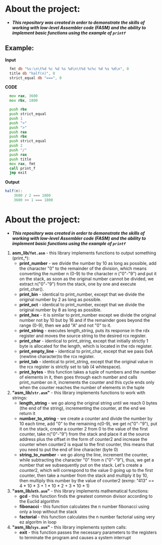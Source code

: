 # About the project:
- ***This repository was created in order to demonstrate the skills of working with low-level Assembler code (FASM) and the ability to implement basic functions using the example of `printf`***

## Example:

**Input**
```asm
  fmt db "%s:\n\t%d %c %d %s %d\n\t%d %c%c %d %s %d\n", 0
  title db "half(n)", 0
  strict_equal db "===", 0
```

**CODE**
```asm
  mov rax, 3600
  mov rbx, 1800

  push rbx
  push strict_equal
  push 1
  push ">"
  push ">"
  push rax
  push rbx
  push strict_equal
  push 2
  push "/"
  push rax
  push title
  mov rax, fmt
  call print_f
  jmp exit
```

**Output**
```java
half(n):
    3600 / 2 === 1800
    3600 >> 1 === 1800
```

# About the project:
- ***This repository was created in order to demonstrate the skills of working with low-level Assembler code (FASM) and the ability to implement basic functions using the example of `printf`***

1. **asm_lib/`fmt.asm`** - this library implements functions to output something (print_*):
    - **print_number** - we divide the number by 10 as long as possible, add the character "0" to the remainder of the division, which means converting the number n (0-9) to the character n ("0"-"9") and put it on the stack, as soon as the original number cannot be divided, we extract n("0"-"9") from the stack, one by one and execute print_char().
    - **print_bin** - identical to print_number, except that we divide the original number by 2 as long as possible.
    - **print_oct** - identical to print_number, except that we divide the original number by 8 as long as possible.
    - **print_hex** - it is similar to print_number except we divide the original number not by 10 but by 16 and if the remainder goes beyond the range (0-9), then we add "A" and not "0" to it.
    - **print_string** - executes length_string, puts its response in the rdx register and moves the source string to the desired rcx register.
    - **print_char** - identical to print_string, except that initially strictly 1 byte is allocated for the length, which is located in the rdx register.
    - **print_empty_line** - identical to print_char, except that we pass 0xA (newline character)to the rcx register.
    - **print_tab** - identical to print_string, except that the original value in the rcx register is strictly set to tab (4 whitespace).
    - **print_bytes** - this function takes a tuple of numbers and the number of elements in it, then goes through each number and calls print_number on it, increments the counter and this cycle ends only when the counter reaches the number of elements in the tuple
2. **"asm_lib/`str.asm`"** - this library implements functions to work with strings:
    - **length_string** - we go along the original string until we reach 0 bytes (the end of the string), incrementing the counter, at the end we return it
    - **number_to_string** - we create a counter and divide the number by 10 each time, add "0" to the remaining n(0-9), we get n("0"-"9"), put it on the stack, create a counter 2 from 0 to the value of the first counter, take n("0"-"9") from the stack and place it at the source address plus the offset in the form of counter2 and increase the counter when counter2 is equal to the first counter, this means that you need to put the end of line character (byte 0)
    - **string_to_number** - we go along the line, increment the counter, while subtracting the character "0" from n ("0"-"9"), thus, we get a number that we subsequently put on the stack. Let's create a counter2, which will correspond to the value 0 going up to the first counter, then take a number from the stack and multiply it by 10, then multiply this number by the value of counter2 (exmp: "413" == 4 * 10 * 3 + 1 * 10 * 2 + 3 * 10 * 1)
3. **"asm_lib/`mth.asm`"** - this library implements mathematical functions:
    - **gcd** - this function finds the greatest common divisor according to the Euclid algorithm
    - **fibonacci** - this function calculates the n number fibonacci using only a loop without the stack
    - **factorial** - this function calculates the n number factorial using very ez algoritm in loop
4. **"asm_lib/`sys.asm`"** - this library implements system calls:
    - **exit** - this function passes the necessary parameters to the registers to terminate the program and causes a system interrupt
